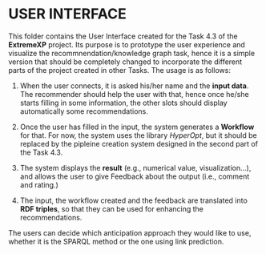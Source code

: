 # USER INTERFACE

This folder contains the User Interface created for the Task 4.3 of the **ExtremeXP** project. Its purpose is to prototype the user experience and visualize the recommnendation/knowledge graph task, hence it is a simple version that should be completely changed to incorporate the different parts of the project created in other Tasks. The usage is as follows:

1. When the user connects, it is asked his/her name and the **input data**. The recommender should help the user with that, hence once he/she starts filling in some information, the other slots should display automatically some recommendations.
2. Once the user has filled in the input, the system generates a **Workflow** for that. For now, the system uses the library *HyperOpt*, but it should be replaced by the pipleine creation system designed in the second part of the Task 4.3. 
3. The system displays the **result** (e.g., numerical value, visualization...), and allows the user to give Feedback about the output (i.e., comment and rating.)

4. The input, the workflow created and the feedback are translated into **RDF triples**, so that they can be used for enhancing the recommendations.


The users can decide which anticipation approach they would like to use, whether it is the SPARQL method or the one using link prediction.
